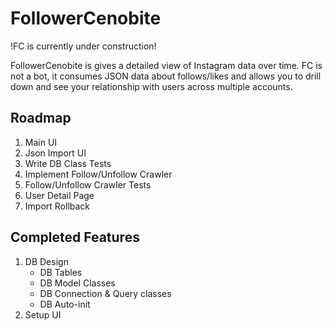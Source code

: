 # FollowerCenobite

!FC is currently under construction!

FollowerCenobite is gives a detailed view of Instagram data over time. FC is not a bot, it consumes JSON data about follows/likes and allows you to drill down and see your relationship with users across multiple accounts.

## Roadmap

1. Main UI
2. Json Import UI
3. Write DB Class Tests
4. Implement Follow/Unfollow Crawler
5. Follow/Unfollow Crawler Tests
6. User Detail Page
7. Import Rollback

## Completed Features

1. DB Design
    - DB Tables
    - DB Model Classes
    - DB Connection & Query classes
    - DB Auto-init
2. Setup UI
